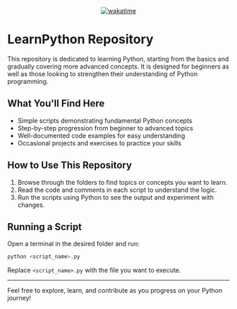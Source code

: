 <p style="text-align:center"><a href="https://wakatime.com/badge/user/bb00c0fe-44b9-40c6-b043-77019e433b47/project/2e691c5b-6d90-4ee7-a3c1-b40f05cd5cc5">
<img src="https://wakatime.com/badge/user/bb00c0fe-44b9-40c6-b043-77019e433b47/project/2e691c5b-6d90-4ee7-a3c1-b40f05cd5cc5.svg" alt="wakatime">
</a></p>

# LearnPython Repository

This repository is dedicated to learning Python, starting from the basics and gradually covering more advanced concepts. It is designed for beginners as well as those looking to strengthen their understanding of Python programming.

## What You'll Find Here

- Simple scripts demonstrating fundamental Python concepts
- Step-by-step progression from beginner to advanced topics
- Well-documented code examples for easy understanding
- Occasional projects and exercises to practice your skills

## How to Use This Repository

1. Browse through the folders to find topics or concepts you want to learn.
2. Read the code and comments in each script to understand the logic.
3. Run the scripts using Python to see the output and experiment with changes.

## Running a Script

Open a terminal in the desired folder and run:

```bash
python <script_name>.py
```

Replace `<script_name>.py` with the file you want to execute.

---

Feel free to explore, learn, and contribute as you progress on your Python journey!
